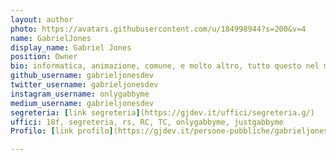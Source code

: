 ```yaml
---
layout: author
photo: https://avatars.githubusercontent.com/u/184998944?s=200&v=4
name: GabrielJones
display_name: Gabriel Jones
position: Owner
bio: informatica, animazione, comune, e molto altro, tutto questo nel mio mondo!
github_username: gabrieljonesdev
twitter_username: gabrieljonesdev
instagram_username: onlygabbyme
medium_username: gabrieljonesdev
segreteria: [link segreteria](https://gjdev.it/uffici/segreteria.g/)
uffici: 18f, segreteria, rs, RC, TC, onlygabbyme, justgabbyme
Profilo: [link profilo](https://gjdev.it/persone-pubbliche/gabrieljones/)

---
```



